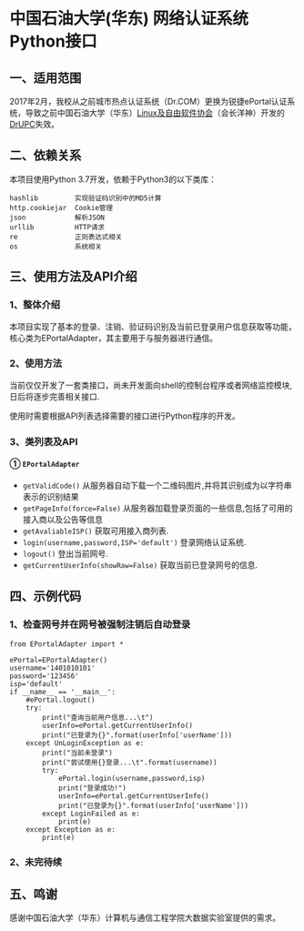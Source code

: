 # 中国石油大学(华东) 网络认证系统Python接口
## 一、适用范围
2017年2月，我校从之前城市热点认证系统（Dr.COM）更换为锐捷ePortal认证系统，导致之前中国石油大学（华东）[Linux及自由软件协会](https://github.com/upclinux)（会长洋神）开发的[DrUPC](https://github.com/upclinux/DrUPC)失效。
## 二、依赖关系
本项目使用Python 3.7开发，依赖于Python3的以下类库：
```
hashlib         实现验证码识别中的MD5计算
http.cookiejar  Cookie管理
json            解析JSON
urllib          HTTP请求
re              正则表达式相关
os              系统相关
```
## 三、使用方法及API介绍
### 1、整体介绍
本项目实现了基本的登录、注销、验证码识别及当前已登录用户信息获取等功能，核心类为EPortalAdapter，其主要用于与服务器进行通信。
### 2、使用方法
当前仅仅开发了一套类接口，尚未开发面向shell的控制台程序或者网络监控模块,日后将逐步完善相关接口.

使用时需要根据API列表选择需要的接口进行Python程序的开发。
### 3、类列表及API
#### ① `EPortalAdapter`
* `getValidCode()`
从服务器自动下载一个二维码图片,并将其识别成为以字符串表示的识别结果
* `getPageInfo(force=False)`
从服务器加载登录页面的一些信息,包括了可用的接入商以及公告等信息
* `getAvaliableISP()`
获取可用接入商列表.
* `login(username,password,ISP='default')`
登录网络认证系统.
* `logout()`
登出当前网号.
* `getCurrentUserInfo(showRaw=False)`
获取当前已登录网号的信息.
## 四、示例代码
### 1、检查网号并在网号被强制注销后自动登录
```
from EPortalAdapter import *

ePortal=EPortalAdapter()
username='1401010101'
password='123456'
isp='default'
if __name__ == '__main__':
    #ePortal.logout()
    try:
        print("查询当前用户信息...\t")
        userInfo=ePortal.getCurrentUserInfo()
        print("已登录为{}".format(userInfo['userName']))
    except UnLoginException as e:
        print("当前未登录")
        print("尝试使用{}登录...\t".format(username))
        try:
            ePortal.login(username,password,isp)
            print("登录成功!")
            userInfo=ePortal.getCurrentUserInfo()
            print("已登录为{}".format(userInfo['userName']))
        except LoginFailed as e:
            print(e)
    except Exception as e:
        print(e)
```
### 2、未完待续
## 五、鸣谢
感谢中国石油大学（华东）计算机与通信工程学院大数据实验室提供的需求。

